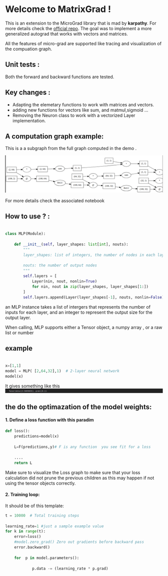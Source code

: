 # Welcome to MatrixGrad !

This is an extension to the MicroGrad library that is mad by **karpathy**. For more details check the [official repo](https://github.com/karpathy/micrograd).
The goal was to implement a more generalized autograd that works with vectors and matrices.

All the features of micro-grad are supported like tracing and visualization of the compuation graph.

## Unit tests :

Both the forward and backward functions are tested.

## Key changes :

- Adapting the elemetary functions to work with matrices and vectors.
- adding new functions for vectors like sum, and matmul,sigmoid ...
- Removing the Neuron class to work with a vectorized Layer implementation.

## A computation graph example:

This is a a subgraph from the full graph computed in the demo .

![alt text](image.png)

For more details check the associated notebook

## How to use ? :

```python

class MLP(Module):

    def __init__(self, layer_shapes: list[int], nouts):
        """
        layer_shapes: list of integers, the number of nodes in each layer(including input layer)\n

        nouts: the number of output nodes
        """
        self.layers = [
            Layer(nin, nout, nonlin=True)
            for nin, nout in zip(layer_shapes, layer_shapes[1:])
        ]
        self.layers.append(Layer(layer_shapes[-1], nouts, nonlin=False))

```

an MLP instance takes a list of intergers that represents the number of inputs for each layer, and an integer to represent the output size for the output layer.

When calling, MLP supports either a Tensor object, a numpy array , or a raw list or number

## example

```python

x=[1,1]
model = MLP( [2,64,32],1)  # 2-layer neural network
model(x)
```

It gives something like this
![alt text](image-1.png)

## the do the optimazation of the model weights:

#### 1. Define a loss function with this paradim

```python
def loss():
    predictions=model(x)

    L=F(predictions,y)# F is any function  you see fit for a loss

    ....
    return L
```

Make sure to visualize the Loss graph to make sure that your loss calculation did not prune the previous children as this may happen if not using the tensor objects correctly.

#### 2. Training loop:

It should be of this template:

```python
t = 10000  # Total training steps

learning_rate=1 #just a sample example value
for k in range(t):
    error=loss()
    #model.zero_grad() Zero out gradients before backward pass
    error.backward()

    for  p in model.parameters():

            p.data -= (learning_rate * p.grad)

```
